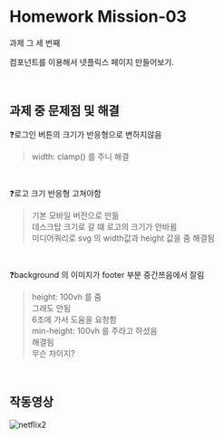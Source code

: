 # Homework Mission-03
과제 그 세 번째</br>

컴포넌트를 이용해서 넷플릭스 페이지 만들어보기.

</br>

## 과제 중 문제점 및 해결

❓로그인 버튼의 크기가 반응형으로 변하지않음
> width: clamp() 를 주니 해결

</br>

❓로고 크기 반응형 고쳐야함
> 기본 모바일 버전으로 만듦 </br>
> 데스크탑 크기로 갈 떄 로고의 크기가 안바뀜</br>
> 미디어쿼리로 svg 의 width값과 height 값을 줌
> 해결됨


</br>


❓background 의 이미지가 footer 부분 중간쯔음에서 잘림
> height: 100vh 를 줌</br>
> 그래도 안됨</br>
> 6조에 가서 도움을 요청함</br>
> min-height: 100vh 를 주라고 하셨음</br>
> 해결됨</br>
> 무슨 차이지?


</br>

## 작동영상
![netflix2](https://github.com/asdfqaz74/home-work/assets/74591618/b7087bd7-07ca-48ab-a92e-7f495bd01490)
